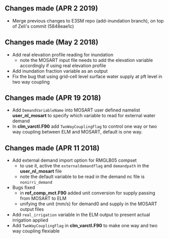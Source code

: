## Changes made (APR 2 2019)
- Merge previous changes to E3SM repo (add-inundation branch), on top of Zeli's commit (5848eae1c)

## Changes made (May 2 2018)
- Add real elevation profile reading for inundation 
  * note the MOSART input file needs to add the elevation variable accordingly if using real elevation profile
- Add inundation fraction variable as an output
- Fix the bug that using grid-cell level surface water supply at pft level in two way coupling 

## Changes made (APR 19 2018)
- Add `DemandVariableName` into MOSART user defined namelist **user_nl_mosart** to specify which variable to read for external water demand
- In **clm_varctl.F90** add `TwoWayCouplingFlag` to control one way or two way coupling between ELM and MOSART, default is one way.

## Changes made (APR 11 2018)

- Add external demand import option for RMGLB05 compset
  - to use it, active the `externaldemandflag` and `demandpath` in the **user_nl_mosart** file
  - note the default variable to be read in the demand nc file is `nonirri_demand`
- Bugs fixed
  - in **rof_comp_mct.F90** added unit conversion for supply passing from MOSART to ELM
  - unifying the unit (mm/s) for demand0 and supply in the MOSART output files
- Add `real_irrigation` variable in the ELM output to present actual irrigation applied
- Add `TwoWayCouplingFlag` in **clm_varctl.F90** to make one way and two way coupling flexiable

